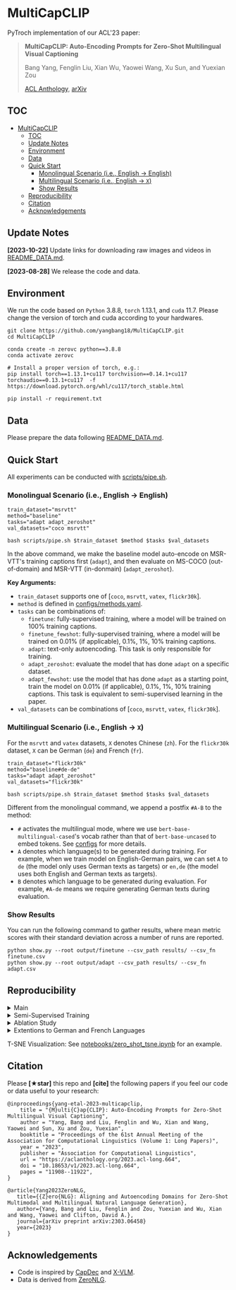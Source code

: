 # MultiCapCLIP

PyTroch implementation of our ACL'23 paper:
> **MultiCapCLIP: Auto-Encoding Prompts for Zero-Shot Multilingual Visual Captioning**
> 
> Bang Yang, Fenglin Liu, Xian Wu, Yaowei Wang, Xu Sun, and Yuexian Zou
>
> [ACL Anthology](https://aclanthology.org/2023.acl-long.664/), [arXiv](http://arxiv.org/abs/2308.13218)


## TOC

- [MultiCapCLIP](#multicapclip)
  - [TOC](#toc)
  - [Update Notes](#update-notes)
  - [Environment](#environment)
  - [Data](#data)
  - [Quick Start](#quick-start)
    - [Monolingual Scenario (i.e., English -\> English)](#monolingual-scenario-ie-english---english)
    - [Multilingual Scenario (i.e., English -\> `X`)](#multilingual-scenario-ie-english---x)
    - [Show Results](#show-results)
  - [Reproducibility](#reproducibility)
  - [Citation](#citation)
  - [Acknowledgements](#acknowledgements)


## Update Notes
**[2023-10-22]** Update links for downloading raw images and videos in [README_DATA.md](/README_DATA.md).

**[2023-08-28]** We release the code and data.


## Environment
We run the code based on `Python` 3.8.8, `torch` 1.13.1, and `cuda` 11.7. Please change the version of torch and cuda according to your hardwares.
```
git clone https://github.com/yangbang18/MultiCapCLIP.git
cd MultiCapCLIP

conda create -n zerovc python==3.8.8
conda activate zerovc

# Install a proper version of torch, e.g.:
pip install torch==1.13.1+cu117 torchvision==0.14.1+cu117 torchaudio==0.13.1+cu117  -f https://download.pytorch.org/whl/cu117/torch_stable.html

pip install -r requirement.txt
```


## Data
Please prepare the data following [README_DATA.md](/README_DATA.md).


## Quick Start
All experiments can be conducted with [scripts/pipe.sh](/scripts/pipe.sh). 
### Monolingual Scenario (i.e., English -> English)
```
train_dataset="msrvtt"
method="baseline"
tasks="adapt adapt_zeroshot"
val_datasets="coco msrvtt"

bash scripts/pipe.sh $train_dataset $method $tasks $val_datasets
```
In the above command, we make the baseline model auto-encode on MSR-VTT's training captions first (`adapt`), and then evaluate on MS-COCO (out-of-domain) and MSR-VTT (in-donmain) (`adapt_zeroshot`).

**Key Arguments:**
- `train_dataset` supports one of [`coco`, `msrvtt`, `vatex`, `flickr30k`].
- `method` is defined in [configs/methods.yaml](/configs/methods.yaml).
- `tasks` can be combinations of:
  - `finetune`: fully-supervised training, where a model will be trained on 100% training captions.
  - `finetune_fewshot`: fully-supervised training, where a model will be trained on 0.01% (if applicable), 0.1%, 1%, 10% training captions.
  - `adapt`: text-only autoencoding. This task is only responsible for training.
  - `adapt_zeroshot`: evaluate the model that has done `adapt` on a specific dataset.
  - `adapt_fewshot`: use the model that has done `adapt` as a starting point, train the model on 0.01% (if applicable), 0.1%, 1%, 10% training captions. This task is equivalent to semi-supervised learning in the paper.
- `val_datasets` can be combinations of [`coco`, `msrvtt`, `vatex`, `flickr30k`].

### Multilingual Scenario (i.e., English -> `X`)
For the `msrvtt` and `vatex` datasets, `X` denotes Chinese (`zh`). For the `flickr30k` dataset, `X` can be German (`de`) and French (`fr`).
```
train_dataset="flickr30k"
method="baseline#de-de"
tasks="adapt adapt_zeroshot"
val_datasets="flickr30k"

bash scripts/pipe.sh $train_dataset $method $tasks $val_datasets
```
Different from the monolingual command, we append a postfix `#A-B` to the method:
- `#` activates the multilingual mode, where we use `bert-base-multilingual-cased`'s vocab rather than that of `bert-base-uncased` to embed tokens. See [configs](/configs/__init__.py) for more details.
- `A` denotes which language(s) to be generated during training. For example, when we train model on English-German pairs, we can set `A` to `de` (the model only uses German texts as targets) or `en,de` (the model uses both English and German texts as targets).
- `B` denotes which language to be generated during evaluation. For example, `#A-de` means we require generating German texts during evaluation.

### Show Results
You can run the following command to gather results, where mean metric scores with their standard deviation across a number of runs are reported.
```
python show.py --root output/finetune --csv_path results/ --csv_fn finetune.csv
python show.py --root output/adapt --csv_path results/ --csv_fn adapt.csv
```

## Reproducibility

<details>
<summary>Main</summary>

```
bash scripts/pipe.sh coco baseline "finetune"
bash scripts/pipe.sh msrvtt baseline "finetune"
bash scripts/pipe.sh vatex baseline#zh-zh "finetune"

bash scripts/pipe.sh coco baseline "adapt adapt_zeroshot" "coco msrvtt"
bash scripts/pipe.sh msrvtt baseline "adapt adapt_zeroshot" "coco msrvtt"
bash scripts/pipe.sh msrvtt baseline#zh-zh "adapt adapt_zeroshot" "vatex"
bash scripts/pipe.sh vatex baseline#zh-zh "adapt adapt_zeroshot" "vatex"

bash scripts/pipe.sh coco MultiCapCLIP_001 "adapt adapt_zeroshot" "msrvtt"
bash scripts/pipe.sh coco MultiCapCLIP_01 "adapt adapt_zeroshot" "coco"
bash scripts/pipe.sh msrvtt MultiCapCLIP_001 "adapt adapt_zeroshot" "coco msrvtt"
bash scripts/pipe.sh msrvtt MultiCapCLIP_001#zh-zh "adapt adapt_zeroshot" "vatex"
bash scripts/pipe.sh vatex MultiCapCLIP_001#zh-zh "adapt adapt_zeroshot" "vatex"
```
</details>



<details>
<summary>Semi-Supervised Training</summary>

```
bash scripts/pipe.sh coco baseline "finetune_fewshot"
bash scripts/pipe.sh msrvtt baseline "finetune_fewshot"
bash scripts/pipe.sh msrvtt MultiCapCLIP_001 "adapt adapt_zeroshot adapt_fewshot" "coco msrvtt"
bash scripts/pipe.sh coco MultiCapCLIP_01 "adapt adapt_zeroshot adapt_fewshot" "coco"
bash scripts/pipe.sh coco MultiCapCLIP_001 "adapt adapt_zeroshot adapt_fewshot" "msrvtt"
```
</details>



<details>
<summary>Ablation Study</summary>

```
bash scripts/pipe.sh msrvtt baseline "adapt adapt_zeroshot" "coco"
bash scripts/pipe.sh msrvtt base_CP "adapt adapt_zeroshot" "coco"
bash scripts/pipe.sh msrvtt base_IA "adapt adapt_zeroshot" "coco"
bash scripts/pipe.sh msrvtt base_FA_001 "adapt adapt_zeroshot" "coco"
bash scripts/pipe.sh msrvtt base_IA_FA_001 "adapt adapt_zeroshot" "coco"
bash scripts/pipe.sh msrvtt MultiCapCLIP_001_K4 "adapt adapt_zeroshot" "coco"
bash scripts/pipe.sh msrvtt MultiCapCLIP_001_K8 "adapt adapt_zeroshot" "coco"
bash scripts/pipe.sh msrvtt MultiCapCLIP_001 "adapt adapt_zeroshot" "coco"
bash scripts/pipe.sh msrvtt MultiCapCLIP_001_K32 "adapt adapt_zeroshot" "coco"
bash scripts/pipe.sh msrvtt MultiCapCLIP_001_V "adapt adapt_zeroshot" "coco"
bash scripts/pipe.sh msrvtt MultiCapCLIP_001_NV "adapt adapt_zeroshot" "coco"

bash scripts/pipe.sh coco baseline "adapt adapt_zeroshot" "coco"
bash scripts/pipe.sh coco base_CP "adapt adapt_zeroshot" "coco"
bash scripts/pipe.sh coco base_IA "adapt adapt_zeroshot" "coco"
bash scripts/pipe.sh coco base_FA_01 "adapt adapt_zeroshot" "coco"
bash scripts/pipe.sh coco base_IA_FA_01 "adapt adapt_zeroshot" "coco"
bash scripts/pipe.sh coco MultiCapCLIP_01_K4 "adapt adapt_zeroshot" "coco"
bash scripts/pipe.sh coco MultiCapCLIP_01_K8 "adapt adapt_zeroshot" "coco"
bash scripts/pipe.sh coco MultiCapCLIP_01 "adapt adapt_zeroshot" "coco"
bash scripts/pipe.sh coco MultiCapCLIP_01_K32 "adapt adapt_zeroshot" "coco"
bash scripts/pipe.sh coco MultiCapCLIP_01_V "adapt adapt_zeroshot" "coco"
bash scripts/pipe.sh coco MultiCapCLIP_01_NV "adapt adapt_zeroshot" "coco"
```
</details>



<details>
<summary>Extentions to German and French Languages</summary>

```
bash scripts/pipe.sh flickr30k baseline#de-de "finetune"
bash scripts/pipe.sh flickr30k baseline#de-de "adapt adapt_zeroshot"
bash scripts/pipe.sh flickr30k MultiCapCLIP_001#de-de "adapt adapt_zeroshot"

bash scripts/pipe.sh flickr30k baseline#fr-fr "finetune"
bash scripts/pipe.sh flickr30k baseline#fr-fr "adapt adapt_zeroshot"
bash scripts/pipe.sh flickr30k MultiCapCLIP_001#fr-fr "adapt adapt_zeroshot"
```
</details>

T-SNE Visualization: See [notebooks/zero_shot_tsne.ipynb](/notebooks/zero_shot_tsne.ipynb) for an example.


## Citation
Please **[★star]** this repo and **[cite]** the following papers if you feel our code or data useful to your research:

```
@inproceedings{yang-etal-2023-multicapclip,
    title = "{M}ulti{C}ap{CLIP}: Auto-Encoding Prompts for Zero-Shot Multilingual Visual Captioning",
    author = "Yang, Bang and Liu, Fenglin and Wu, Xian and Wang, Yaowei and Sun, Xu and Zou, Yuexian",
    booktitle = "Proceedings of the 61st Annual Meeting of the Association for Computational Linguistics (Volume 1: Long Papers)",
    year = "2023",
    publisher = "Association for Computational Linguistics",
    url = "https://aclanthology.org/2023.acl-long.664",
    doi = "10.18653/v1/2023.acl-long.664",
    pages = "11908--11922",
}

@article{Yang2023ZeroNLG,
   title={{Z}ero{NLG}: Aligning and Autoencoding Domains for Zero-Shot Multimodal and Multilingual Natural Language Generation},
   author={Yang, Bang and Liu, Fenglin and Zou, Yuexian and Wu, Xian and Wang, Yaowei and Clifton, David A.},
   journal={arXiv preprint arXiv:2303.06458}
   year={2023}
}
```

## Acknowledgements
- Code is inspired by [CapDec](https://github.com/DavidHuji/CapDec) and [X-VLM](https://github.com/zengyan-97/X-VLM).
- Data is derived from [ZeroNLG](https://github.com/yangbang18/ZeroNLG).
